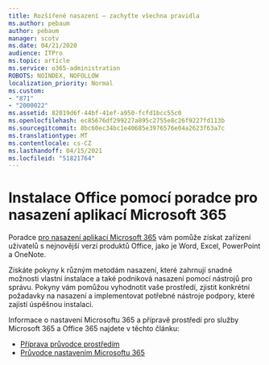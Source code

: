 ```yaml
---
title: Rozšířené nasazení – zachyťte všechna pravidla
ms.author: pebaum
author: pebaum
manager: scotv
ms.date: 04/21/2020
audience: ITPro
ms.topic: article
ms.service: o365-administration
ROBOTS: NOINDEX, NOFOLLOW
localization_priority: Normal
ms.custom:
- "871"
- "2000022"
ms.assetid: 82019d6f-44bf-41ef-a950-fcfd1bcc55c0
ms.openlocfilehash: ec85676df299227a895c2755e8c26f9227fd113b
ms.sourcegitcommit: 8bc60ec34bc1e40685e3976576e04a2623f63a7c
ms.translationtype: MT
ms.contentlocale: cs-CZ
ms.lasthandoff: 04/15/2021
ms.locfileid: "51821764"
---
```

# <a name="install-office-with-the-microsoft-365-apps-deployment-advisor"></a>Instalace Office pomocí poradce pro nasazení aplikací Microsoft 365

Poradce [pro nasazení aplikací Microsoft 365](https://go.microsoft.com/fwlink/?linkid=2145748) vám pomůže získat zařízení uživatelů s nejnovější verzí produktů Office, jako je Word, Excel, PowerPoint a OneNote.
  
Získáte pokyny k různým metodám nasazení, které zahrnují snadné možnosti vlastní instalace a také podniková nasazení pomocí nástrojů pro správu. Pokyny vám pomůžou vyhodnotit vaše prostředí, zjistit konkrétní požadavky na nasazení a implementovat potřebné nástroje podpory, které zajistí úspěšnou instalaci.
  
Informace o nastavení Microsoftu 365 a přípravě prostředí pro služby Microsoft 365 a Office 365 najdete v těchto článku:

- [Příprava průvodce prostředím](https://go.microsoft.com/fwlink/?linkid=2005213)
- [Průvodce nastavením Microsoftu 365](https://go.microsoft.com/fwlink/?linkid=2072646)
